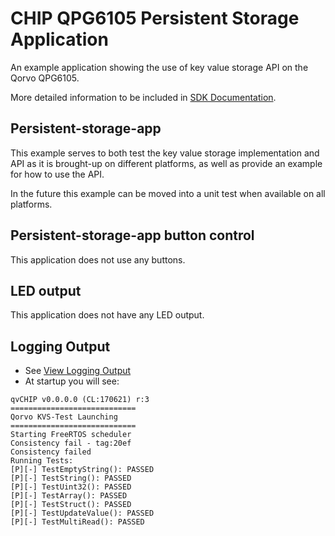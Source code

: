 ﻿# CHIP QPG6105 Persistent Storage Application

An example application showing the use of key value storage API on the Qorvo
QPG6105.

More detailed information to be included in
[SDK Documentation](../../platform/qpg/README.md).

## Persistent-storage-app

This example serves to both test the key value storage implementation and API as
it is brought-up on different platforms, as well as provide an example for how
to use the API.

In the future this example can be moved into a unit test when available on all
platforms.

## Persistent-storage-app button control

This application does not use any buttons.

## LED output

This application does not have any LED output.

## Logging Output

-   See [View Logging Output](../../platform/qpg/README.md)
-   At startup you will see:

```
qvCHIP v0.0.0.0 (CL:170621) r:3
============================
Qorvo KVS-Test Launching
============================
Starting FreeRTOS scheduler
Consistency fail - tag:20ef
Consistency failed
Running Tests:
[P][-] TestEmptyString(): PASSED
[P][-] TestString(): PASSED
[P][-] TestUint32(): PASSED
[P][-] TestArray(): PASSED
[P][-] TestStruct(): PASSED
[P][-] TestUpdateValue(): PASSED
[P][-] TestMultiRead(): PASSED
```
